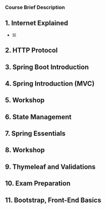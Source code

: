 ### Course Brief Description

## 1. Internet Explained
- [x] 

## 2. HTTP Protocol
## 3. Spring Boot Introduction
## 4. Spring Introduction (MVC)
## 5. Workshop
## 6. State Management
## 7. Spring Essentials
## 8. Workshop
## 9. Thymeleaf and Validations
## 10. Exam Preparation
## 11. Bootstrap, Front-End Basics
